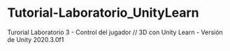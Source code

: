 # Tutorial-Laboratorio_UnityLearn
Turorial Laboratorio 3 - Control del jugador // 3D con Unity Learn - Versión de Unity 2020.3.0f1
